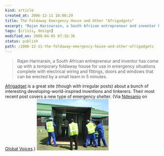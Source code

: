 ```yaml
--- 
kind: article
created_at: 2006-12-11 18:00:29
title: The Foldaway Emergency House and Other "Afrigadgets"
excerpt: "Rajan Harinarain, a South African entrepreneur and inventor has come up with a temporary foldaway house for use in emergency situations"
tags: [crisis, design]
modified_on: 2008-04-05 07:16:36
status: publish 
path: /2006-12-11-the-foldaway-emergency-house-and-other-afrigadgets
---
```


<blockquote class="large">Rajan Harinarain, a South African entrepreneur and inventor has come up with a temporary foldaway house for use in emergency situations complete with electrical wiring and fittings, doors and windows that can be erected by a small team in 5 minutes.</blockquote><a href="http://Afrigadget.com">Afrigadget</a> is a great site (though with irregular posts) about a bunch of interesting developing-world-inspired inventions and tinkerers. Their most recent post covers a new type of emergency shelter. (Via <a href="http://jikomboe.com">Ndesanjo</a> on <a href="http://www.globalvoices.com">Global Voices</a>.)

<img src="/images/foldaway_house.jpg" alt="Foldaway House" height="168" width="235">